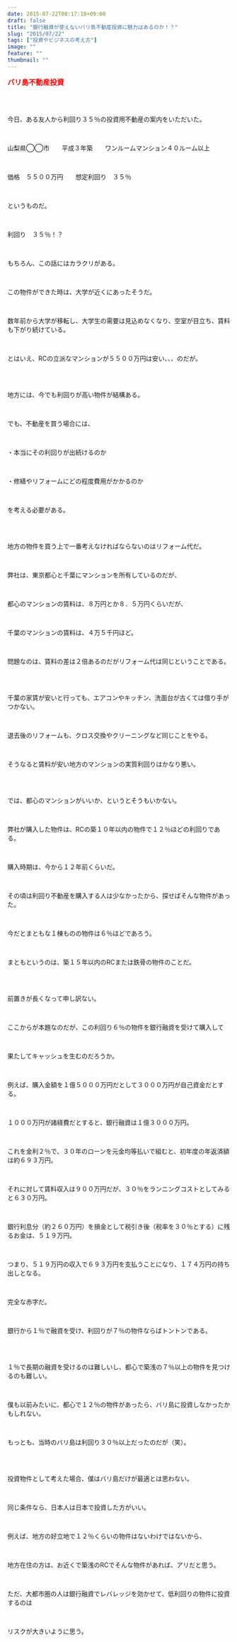 ```yaml
---
date: 2015-07-22T00:17:18+09:00
draft: false
title: "銀行融資が使えないバリ島不動産投資に魅力はあるのか！？"
slug: "2015/07/22"
tags: ["投資やビジネスの考え方"]
image: ""
feature: ""
thumbnail: ""
---
```

<p><font color="#ff0000" size="3"><strong>バリ島不動産投資</strong></font></p><br/><br/><p>今日、ある友人から利回り３５％の投資用不動産の案内をいただいた。</p><br/><p>山梨県◯◯市　　平成３年築　　ワンルームマンション４０ルーム以上</p><br/><p>価格　５５００万円　　想定利回り　３５％　</p><br/><p>というものだ。</p><br/><p>利回り　３５％！？</p><br/><p>もちろん、この話にはカラクリがある。</p><br/><p>この物件ができた時は、大学が近くにあったそうだ。</p><br/><p>数年前から大学が移転し、大学生の需要は見込めなくなり、空室が目立ち、賃料も下がり続けている。</p><br/><p>とはいえ、RCの立派なマンションが５５００万円は安い、、、のだが。</p><br/><br/><p>地方には、今でも利回りが高い物件が結構ある。</p><br/><p>でも、不動産を買う場合には、</p><br/><p>・本当にその利回りが出続けるのか</p><br/><p>・修繕やリフォームにどの程度費用がかかるのか</p><br/><p>を考える必要がある。</p><br/><br/><p>地方の物件を買う上で一番考えなければならないのはリフォーム代だ。</p><br/><p>弊社は、東京都心と千葉にマンションを所有しているのだが、</p><br/><p>都心のマンションの賃料は、８万円とか８．５万円くらいだが、</p><br/><p>千葉のマンションの賃料は、４万５千円ほど。</p><br/><p>問題なのは、賃料の差は２倍あるのだがリフォーム代は同じということである。</p><br/><br/><p>千葉の家賃が安いと行っても、エアコンやキッチン、洗面台が古くては借り手がつかない。</p><br/><p>退去後のリフォームも、クロス交換やクリーニングなど同じことをやる。</p><br/><p>そうなると賃料が安い地方のマンションの実質利回りはかなり悪い。</p><br/><br/><p>では、都心のマンションがいいか、というとそうもいかない。</p><br/><p>弊社が購入した物件は、RCの築１０年以内の物件で１２％ほどの利回りである。</p><br/><p>購入時期は、今から１２年前くらいだ。</p><br/><p>その頃は利回り不動産を購入する人は少なかったから、探せばそんな物件があった。</p><br/><p>今だとまともな１棟ものの物件は６％ほどであろう。</p><br/><p>まともというのは、築１５年以内のRCまたは鉄骨の物件のことだ。</p><br/><br/><p>前置きが長くなって申し訳ない。　</p><br/><p>ここからが本題なのだが、この利回り６％の物件を銀行融資を受けて購入して</p><br/><p>果たしてキャッシュを生むのだろうか。</p><br/><p>例えば、購入金額を１億５０００万円だとして３０００万円が自己資金だとする。</p><br/><p>１０００万円が諸経費だとすると、銀行融資は１億３０００万円。</p><br/><p>これを金利２％で、３０年のローンを元金均等払いで組むと、初年度の年返済額は約６９３万円。</p><br/><p>それに対して賃料収入は９００万円だが、３０％をランニングコストとしてみると６３０万円。</p><br/><p>銀行利息分（約２６０万円）を損金として税引き後（税率を３０％とする）に残るお金は、５１９万円。</p><br/><p>つまり、５１９万円の収入で６９３万円を支払うことになり、１７４万円の持ち出しとなる。</p><br/><p>完全な赤字だ。</p><br/><p>銀行から１％で融資を受け、利回りが７％の物件ならばトントンである。</p><br/><br/><p>１％で長期の融資を受けるのは難しいし、都心で築浅の７％以上の物件を見つけるのも難しい。</p><br/><p>僕も以前みたいに、都心で１２％の物件があったら、バリ島に投資しなかったかもしれない。</p><br/><p>もっとも、当時のバリ島は利回り３０％以上だったのだが（笑）。</p><br/><br/><p>投資物件として考えた場合、僕はバリ島だけが最適とは思わない。</p><br/><p>同じ条件なら、日本人は日本で投資した方がいい。</p><br/><p>例えば、地方の好立地で１２％くらいの物件はないわけではないから、</p><br/><p>地方在住の方は、お近くで築浅のRCでそんな物件があれば、アリだと思う。</p><br/><p>ただ、大都市圏の人は銀行融資でレバレッジを効かせて、低利回りの物件に投資するのは</p><br/><p>リスクが大きいように思う。</p><br/><br/><br/><br/><br/><br/><br/><br/><br/><p>　</p>

